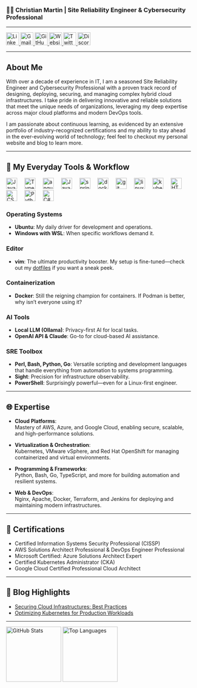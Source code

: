

### 👨‍💻 Christian Martin | Site Reliability Engineer & Cybersecurity Professional

---

<div align="left">
  <a href="https://www.linkedin.com/in/christian-martin" target="_blank">
    <img src="https://img.shields.io/static/v1?message=LinkedIn&logo=linkedin&label=&color=0077B5&logoColor=white&labelColor=&style=for-the-badge" height="35" alt="LinkedIn logo" />
  </a>
  <a href="mailto:your-email@example.com" target="_blank">
    <img src="https://img.shields.io/static/v1?message=Gmail&logo=gmail&label=&color=D14836&logoColor=white&labelColor=&style=for-the-badge" height="35" alt="Gmail logo" />
  </a>
  <a href="https://github.com/cmartinio" target="_blank">
    <img src="https://img.shields.io/static/v1?message=GitHub&logo=github&label=&color=black&logoColor=white&labelColor=&style=for-the-badge" height="35" alt="GitHub logo" />
  </a>
   <a href="https://cmartin.io" target="_blank">
    <img src="https://img.shields.io/static/v1?message=Website&logo=google-chrome&label=&color=4285F4&logoColor=white&labelColor=&style=for-the-badge" height="35" alt="Website logo" />
  </a>
   <a href="https://cmartin.io" target="_blank">
    <img src="https://img.shields.io/static/v1?message=twitter&logo=twitter&label=&color=4285F4&logoColor=white&labelColor=&style=for-the-badge" height="35" alt="Twitter logo" />
  </a>
  <a href="https://cmartin.io" target="_blank">
    <img src="https://img.shields.io/static/v1?message=discord&logo=Discord&label=&color=4285F4&logoColor=white&labelColor=&style=for-the-badge" height="35" alt="Discord logo" />
  </a>
</div>

---

## About Me

With over a decade of experience in IT, I am a seasoned Site Reliability Engineer and Cybersecurity Professional with a proven track record of designing, deploying, securing, and managing complex hybrid cloud infrastructures. I take pride in delivering innovative and reliable solutions that meet the unique needs of organizations, leveraging my deep expertise across major cloud platforms and modern DevOps tools.

I am passionate about continuous learning, as evidenced by an extensive portfolio of industry-recognized certifications and my ability to stay ahead in the ever-evolving world of technology; feel feel to checkout my personal website and blog to learn more.

---

## 🔧 My Everyday Tools & Workflow

<div align="left">
  <img src="https://cdn.jsdelivr.net/gh/devicons/devicon/icons/javascript/javascript-original.svg" height="30" alt="JavaScript" />
  <img width="12" />
  <img src="https://cdn.jsdelivr.net/gh/devicons/devicon/icons/typescript/typescript-original.svg" height="30" alt="TypeScript" />
  <img width="12" />
   <img src="https://cdn.jsdelivr.net/gh/devicons/devicon/icons/angular/angular-original.svg" height="30" alt="angular" />
  <img width="12" />
  <img src="https://cdn.jsdelivr.net/gh/devicons/devicon/icons/java/java-original.svg" height="30" alt="Java" />
  <img width="12" />
   <img src="https://cdn.jsdelivr.net/gh/devicons/devicon/icons/spring/spring-original.svg" height="30" alt="spring" />
  <img width="12" />
   <img src="https://cdn.jsdelivr.net/gh/devicons/devicon/icons/docker/docker-original.svg" height="30" alt="docker" />
  <img width="12" />
   <img src="https://cdn.jsdelivr.net/gh/devicons/devicon/icons/git/git-original.svg" height="30" alt="git" />
  <img width="12" />
   <img src="https://cdn.jsdelivr.net/gh/devicons/devicon/icons/linux/linux-original.svg" height="30" alt="linux" />
  <img width="12" />
   <img src="https://cdn.jsdelivr.net/gh/devicons/devicon/icons/kubernetes/kubernetes-original.svg" height="30" alt="kubernetes" />
  <img width="12" />
  <img src="https://cdn.jsdelivr.net/gh/devicons/devicon/icons/html5/html5-original.svg" height="30" alt="HTML5" />
  <img width="12" />
  <img src="https://cdn.jsdelivr.net/gh/devicons/devicon/icons/css3/css3-original.svg" height="30" alt="CSS3" />
  <img width="12" />
  <img src="https://cdn.jsdelivr.net/gh/devicons/devicon/icons/python/python-original.svg" height="30" alt="Python" />
  <img width="12" />
  <img src="https://cdn.jsdelivr.net/gh/devicons/devicon/icons/csharp/csharp-original.svg" height="30" alt="C#" />
</div>


### Operating Systems  
- **Ubuntu**: My daily driver for development and operations.  
- **Windows with WSL**: When specific workflows demand it.  

### Editor  
- **vim**: The ultimate productivity booster. My setup is fine-tuned—check out my [dotfiles](#) if you want a sneak peek.  

### Containerization  
- **Docker**: Still the reigning champion for containers. If Podman is better, why isn’t everyone using it?  

### AI Tools  
- **Local LLM (Ollama)**: Privacy-first AI for local tasks.  
- **OpenAI API & Claude**: Go-to for cloud-based AI assistance.  

### SRE Toolbox  
- **Perl, Bash, Python, Go**: Versatile scripting and development languages that handle everything from automation to systems programming.  
- **Sight**: Precision for infrastructure observability.  
- **PowerShell**: Surprisingly powerful—even for a Linux-first engineer.  

---

## 🌐 Expertise

- **Cloud Platforms**:  
  Mastery of AWS, Azure, and Google Cloud, enabling secure, scalable, and high-performance solutions.  

- **Virtualization & Orchestration**:  
  Kubernetes, VMware vSphere, and Red Hat OpenShift for managing containerized and virtual environments.  

- **Programming & Frameworks**:  
  Python, Bash, Go, TypeScript, and more for building automation and resilient systems.

- **Web & DevOps**:  
  Nginx, Apache, Docker, Terraform, and Jenkins for deploying and maintaining modern infrastructures.  

---

## 📜 Certifications

- Certified Information Systems Security Professional (CISSP)  
- AWS Solutions Architect Professional & DevOps Engineer Professional  
- Microsoft Certified: Azure Solutions Architect Expert  
- Certified Kubernetes Administrator (CKA)  
- Google Cloud Certified Professional Cloud Architect  

---

## 📝 Blog Highlights

- [Securing Cloud Infrastructures: Best Practices](https://your-blog-link.com)  
- [Optimizing Kubernetes for Production Workloads](https://your-blog-link.com)  

---

<div align="left">
  <img src="https://github-readme-stats.vercel.app/api?username=cmartinio&hide_title=false&hide_rank=false&show_icons=true&include_all_commits=true&count_private=true&disable_animations=false&theme=dracula&locale=en&hide_border=false" height="150" alt="GitHub Stats" />
  <img src="https://github-readme-stats.vercel.app/api/top-langs?username=cmartinio&locale=en&hide_title=false&layout=compact&card_width=320&langs_count=5&theme=dracula&hide_border=false" height="150" alt="Top Languages" />
</div>
